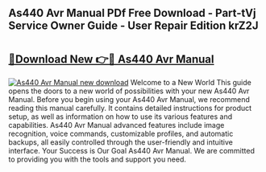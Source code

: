 ## As440 Avr Manual PDf Free Download - Part-tVj Service Owner Guide - User Repair Edition krZ2J

# <h2><a href="http://bc31231.oget.top/?id=As440+Avr+Manual">🔗Download New 👉🔴 As440 Avr Manual</a></h2>

[![As440 Avr Manual new download](https://i.imgur.com/5g1atiW.png)](http://bc31231.oget.top/?id=As440+Avr+Manual)
Welcome to a New World This guide opens the doors to a new world of possibilities with your new As440 Avr Manual. Before you begin using your As440 Avr Manual, we recommend reading this manual carefully. It contains detailed instructions for product setup, as well as information on how to use its various features and capabilities. As440 Avr Manual advanced features include image recognition, voice commands, customizable profiles, and automatic backups, all easily controlled through the user-friendly and intuitive interface. Your Success is Our Goal As440 Avr Manual. We are committed to providing you with the tools and support you need.
